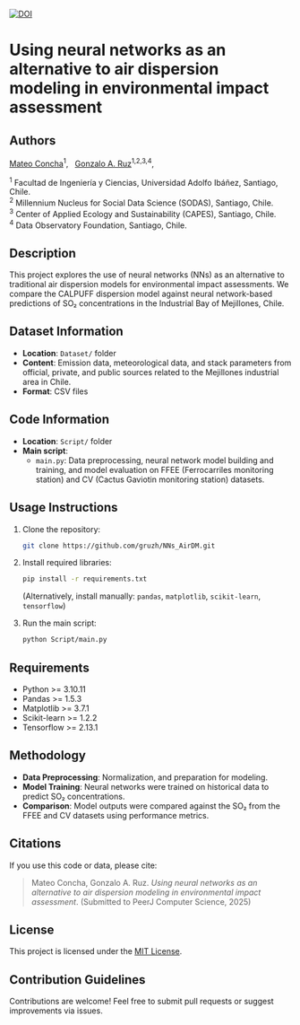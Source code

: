 [![DOI](https://zenodo.org/badge/947621770.svg)](https://doi.org/10.5281/zenodo.17295497)

# Using neural networks as an alternative to air dispersion modeling in environmental impact assessment

## Authors
[Mateo Concha](https://www.researchgate.net/profile/Mateo-Concha)<sup>1</sup>, &nbsp; 
[Gonzalo A. Ruz](https://scholar.google.cl/citations?user=jkovdhYAAAAJ&hl=en)<sup>1,2,3,4</sup>, &nbsp;

<sup>1</sup> Facultad de Ingeniería y Ciencias, Universidad Adolfo Ibáñez, Santiago, Chile. <br>
<sup>2</sup> Millennium Nucleus for Social Data Science (SODAS), Santiago, Chile. <br>
<sup>3</sup> Center of Applied Ecology and Sustainability (CAPES), Santiago, Chile. <br>
<sup>4</sup> Data Observatory Foundation, Santiago, Chile. <br>

## Description
This project explores the use of neural networks (NNs) as an alternative to traditional air dispersion models for environmental impact assessments. We compare the CALPUFF dispersion model against neural network-based predictions of SO₂ concentrations in the Industrial Bay of Mejillones, Chile.

## Dataset Information
- **Location**: `Dataset/` folder
- **Content**: Emission data, meteorological data, and stack parameters from official, private, and public sources related to the Mejillones industrial area in Chile.
- **Format**: CSV files

## Code Information
- **Location**: `Script/` folder
- **Main script**:
  - `main.py`: Data preprocessing, neural network model building and training, and model evaluation on FFEE (Ferrocarriles monitoring station) and CV (Cactus Gaviotin monitoring station) datasets.

## Usage Instructions

1. Clone the repository:
   ```bash
   git clone https://github.com/gruzh/NNs_AirDM.git
   ```

2. Install required libraries:
   ```bash
   pip install -r requirements.txt
   ```
   (Alternatively, install manually: `pandas`, `matplotlib`, `scikit-learn`, `tensorflow`)

3. Run the main script:
   ```bash
   python Script/main.py
   ```

## Requirements
* Python >= 3.10.11
* Pandas >= 1.5.3
* Matplotlib >= 3.7.1
* Scikit-learn >= 1.2.2
* Tensorflow >= 2.13.1

## Methodology
<!-- - **Data Collection**: Emission, meteorological, and operational data were collected from various sources. -->
- **Data Preprocessing**: Normalization, and preparation for modeling.
- **Model Training**: Neural networks were trained on historical data to predict SO₂ concentrations.
- **Comparison**: Model outputs were compared against the SO₂ from the FFEE and CV datasets using performance metrics.

## Citations
If you use this code or data, please cite:
> Mateo Concha, Gonzalo A. Ruz. *Using neural networks as an alternative to air dispersion modeling in environmental impact assessment*. (Submitted to PeerJ Computer Science, 2025)

## License
This project is licensed under the [MIT License](LICENSE).
 
## Contribution Guidelines
Contributions are welcome! Feel free to submit pull requests or suggest improvements via issues.
